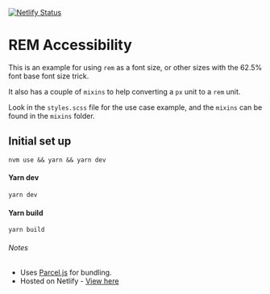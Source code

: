 [![Netlify Status](https://api.netlify.com/api/v1/badges/cceb5143-7933-4f0a-8eae-5f1f9b63fb3d/deploy-status)](https://app.netlify.com/sites/thriving-twilight-992296/deploys)

# REM Accessibility

This is an example for using `rem` as a font size, or other sizes with the 62.5% font base font size trick.

It also has a couple of `mixins` to help converting a `px` unit to a `rem` unit.

Look in the `styles.scss` file for the use case example, and the `mixins` can be found in the `mixins` folder.

## Initial set up

```
nvm use && yarn && yarn dev
```

#### Yarn dev

```
yarn dev
```

#### Yarn build

```
yarn build
```

###### Notes

- Uses [Parcel.js](https://parceljs.org/docs/) for bundling.
- Hosted on Netlify - [View here](https://thriving-twilight-992296.netlify.app/)